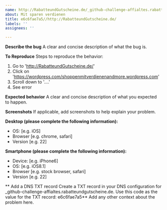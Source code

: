 ```yaml
---
name: http://RabatteundGutscheine.de/_github-challenge-affialtes.rabatteundgutscheine.de
about: Mit sparen verdienen
title: e6c6fae7a5//http://RabatteundGutscheine.de/
labels: ''
assignees: ''

---
```


**Describe the bug**
A clear and concise description of what the bug is.

**To Reproduce**
Steps to reproduce the behavior:
1. Go to 'http://RabatteundGutscheine.de/'
2. Click on 'https://wordpress.com/shoppenmitverdienenandmore.wordpress.com'
3. Scroll down to '....'
4. See error

**Expected behavior**
A clear and concise description of what you expected to happen.

**Screenshots**
If applicable, add screenshots to help explain your problem.

**Desktop (please complete the following information):**
 - OS: [e.g. iOS]
 - Browser [e.g. chrome, safari]
 - Version [e.g. 22]

**Smartphone (please complete the following information):**
 - Device: [e.g. iPhone6]
 - OS: [e.g. iOS8.1]
 - Browser [e.g. stock browser, safari]
 - Version [e.g. 22]

** Add a DNS TXT record
Create a TXT record in your DNS configuration for _github-challenge-affialtes.rabatteundgutscheine.de.
Use this code as the value for the TXT record:
e6c6fae7a5**
Add any other context about the problem here.
